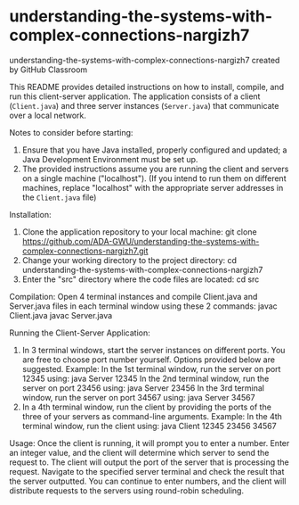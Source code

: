 # understanding-the-systems-with-complex-connections-nargizh7
understanding-the-systems-with-complex-connections-nargizh7 created by GitHub Classroom


This README provides detailed instructions on how to install, compile, and run this client-server application. 
The application consists of a client (`Client.java`) and three server instances (`Server.java`) that communicate over a local network. 

Notes to consider before starting:
1. Ensure that you have Java installed, properly configured and updated; a Java Development Environment must be set up.
2. The provided instructions assume you are running the client and servers on a single machine ("localhost"). 
(If you intend to run them on different machines, replace "localhost" with the appropriate server addresses in the `Client.java` file)

Installation:
1. Clone the application repository to your local machine:
   git clone https://github.com/ADA-GWU/understanding-the-systems-with-complex-connections-nargizh7.git
2. Change your working directory to the project directory:
   cd understanding-the-systems-with-complex-connections-nargizh7
3. Enter the "src" directory where the code files are located: cd src
   
Compilation:
Open 4 terminal instances and compile Client.java and Server.java files in each terminal window using these 2 commands:
javac Client.java
javac Server.java

Running the Client-Server Application:
1. In 3 terminal windows, start the server instances on different ports. You are free to choose port number yourself.
   Options provided below are suggested.
   Example:
   In the 1st terminal window, run the server on port 12345 using:  java Server 12345
   In the 2nd terminal window, run the server on port 23456 using:  java Server 23456
   In the 3rd terminal window, run the server on port 34567 using:  java Server 34567
3. In a 4th terminal window, run the client by providing the ports of the three of your servers as command-line arguments.
   Example:
   In the 4th terminal window, run the client using: java Client 12345 23456 34567

Usage:
Once the client is running, it will prompt you to enter a number. 
Enter an integer value, and the client will determine which server to send the request to.
The client will output the port of the server that is processing the request.
Navigate to the specified server terminal and check the result that the server outputted.
You can continue to enter numbers, and the client will distribute requests to the servers using round-robin scheduling.





